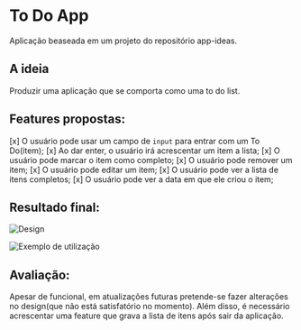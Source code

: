 # To Do App
Aplicação beaseada em um projeto do repositório app-ideas.

## A ideia
Produzir uma aplicação que se comporta como uma to do list.

## Features propostas:

[x] O usuário pode usar um campo de `input` para entrar com um To Do(item);
[x] Ao dar enter, o usuário irá acrescentar um item a lista;
[x] O usuário pode marcar o item como completo;
[x] O usuário pode remover um item;
[x] O usuário pode editar um item;
[x] O usuário pode ver a lista de itens completos;
[x] O usuário pode ver a data em que ele criou o item;

## Resultado final:

![Design](https://user-images.githubusercontent.com/14362970/79876295-3d624a80-83c1-11ea-8145-acafe2f0e77e.png)

![Exemplo de utilização](https://user-images.githubusercontent.com/14362970/79876481-7b5f6e80-83c1-11ea-8cdb-5752f69a1d9d.png)


## Avaliação:

Apesar de funcional, em atualizações futuras pretende-se fazer alterações no design(que não está satisfatório no momento). Além disso, é necessário acrescentar uma feature que grava a lista de itens após sair da aplicação. 
